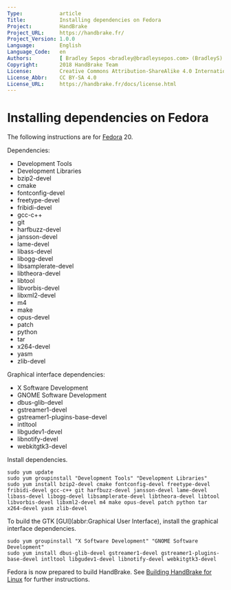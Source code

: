 ```yaml
---
Type:            article
Title:           Installing dependencies on Fedora
Project:         HandBrake
Project_URL:     https://handbrake.fr/
Project_Version: 1.0.0
Language:        English
Language_Code:   en
Authors:         [ Bradley Sepos <bradley@bradleysepos.com> (BradleyS) ]
Copyright:       2018 HandBrake Team
License:         Creative Commons Attribution-ShareAlike 4.0 International
License_Abbr:    CC BY-SA 4.0
License_URL:     https://handbrake.fr/docs/license.html
---
```


Installing dependencies on Fedora
=================================

The following instructions are for [Fedora](https://getfedora.org) 20.

Dependencies:

- Development Tools
- Development Libraries
- bzip2-devel
- cmake
- fontconfig-devel
- freetype-devel
- fribidi-devel
- gcc-c++
- git
- harfbuzz-devel
- jansson-devel
- lame-devel
- libass-devel
- libogg-devel
- libsamplerate-devel
- libtheora-devel
- libtool
- libvorbis-devel
- libxml2-devel
- m4
- make
- opus-devel
- patch
- python
- tar
- x264-devel
- yasm
- zlib-devel

Graphical interface dependencies:

- X Software Development
- GNOME Software Development
- dbus-glib-devel
- gstreamer1-devel
- gstreamer1-plugins-base-devel
- intltool
- libgudev1-devel
- libnotify-devel
- webkitgtk3-devel

Install dependencies.

    sudo yum update
    sudo yum groupinstall "Development Tools" "Development Libraries"
    sudo yum install bzip2-devel cmake fontconfig-devel freetype-devel fribidi-devel gcc-c++ git harfbuzz-devel jansson-devel lame-devel libass-devel libogg-devel libsamplerate-devel libtheora-devel libtool libvorbis-devel libxml2-devel m4 make opus-devel patch python tar x264-devel yasm zlib-devel

To build the GTK [GUI](abbr:Graphical User Interface), install the graphical interface dependencies.

    sudo yum groupinstall "X Software Development" "GNOME Software Development"
    sudo yum install dbus-glib-devel gstreamer1-devel gstreamer1-plugins-base-devel intltool libgudev1-devel libnotify-devel webkitgtk3-devel

Fedora is now prepared to build HandBrake. See [Building HandBrake for Linux](build-linux.html) for further instructions.

[^python-centos-6]: Installing Python from CentOS [SCL](https://wiki.centos.org/AdditionalResources/Repositories/SCL) does not impact the default system Python; newer versions are installed alongside and in addition to the system version.

